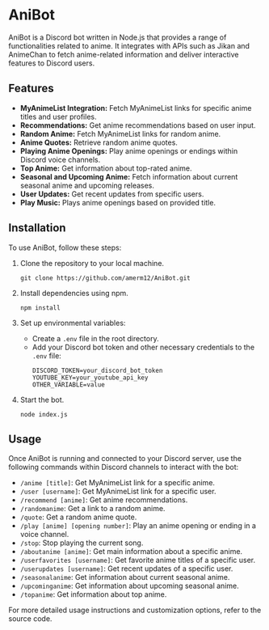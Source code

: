 # AniBot

AniBot is a Discord bot written in Node.js that provides a range of functionalities related to anime. It integrates with APIs such as Jikan and AnimeChan to fetch anime-related information and deliver interactive features to Discord users.

## Features

- **MyAnimeList Integration:** Fetch MyAnimeList links for specific anime titles and user profiles.
- **Recommendations:** Get anime recommendations based on user input.
- **Random Anime:** Fetch MyAnimeList links for random anime.
- **Anime Quotes:** Retrieve random anime quotes.
- **Playing Anime Openings:** Play anime openings or endings within Discord voice channels.
- **Top Anime:** Get information about top-rated anime.
- **Seasonal and Upcoming Anime:** Fetch information about current seasonal anime and upcoming releases.
- **User Updates:** Get recent updates from specific users.
- **Play Music:** Plays anime openings based on provided title.

## Installation

To use AniBot, follow these steps:

1. Clone the repository to your local machine.
   ```
   git clone https://github.com/amerm12/AniBot.git
   ```

2. Install dependencies using npm.
   ```
   npm install
   ```

3. Set up environmental variables:
   - Create a `.env` file in the root directory.
   - Add your Discord bot token and other necessary credentials to the `.env` file:
     ```
     DISCORD_TOKEN=your_discord_bot_token
     YOUTUBE_KEY=your_youtube_api_key
     OTHER_VARIABLE=value
     ```

4. Start the bot.
   ```
   node index.js
   ```

## Usage

Once AniBot is running and connected to your Discord server, use the following commands within Discord channels to interact with the bot:

- `/anime [title]`: Get MyAnimeList link for a specific anime.
- `/user [username]`: Get MyAnimeList link for a specific user.
- `/recommend [anime]`: Get anime recommendations.
- `/randomanime`: Get a link to a random anime.
- `/quote`: Get a random anime quote.
- `/play [anime] [opening number]`: Play an anime opening or ending in a voice channel.
- `/stop`: Stop playing the current song.
- `/aboutanime [anime]`: Get main information about a specific anime.
- `/userfavorites [username]`: Get favorite anime titles of a specific user.
- `/userupdates [username]`: Get recent updates of a specific user.
- `/seasonalanime`: Get information about current seasonal anime.
- `/upcominganime`: Get information about upcoming seasonal anime.
- `/topanime`: Get information about top anime.

For more detailed usage instructions and customization options, refer to the source code.

